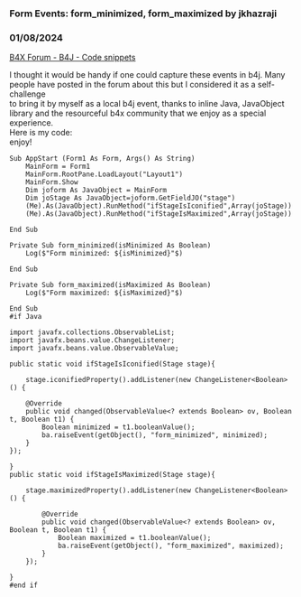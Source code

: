 ### Form Events: form_minimized, form_maximized by jkhazraji
### 01/08/2024
[B4X Forum - B4J - Code snippets](https://www.b4x.com/android/forum/threads/157724/)

I thought it would be handy if one could capture these events in b4j. Many people have posted in the forum about this but I considered it as a self-challenge  
to bring it by myself as a local b4j event, thanks to inline Java, JavaObject library and the resourceful b4x community that we enjoy as a special experience.  
Here is my code:  
enjoy!  

```B4X
Sub AppStart (Form1 As Form, Args() As String)  
    MainForm = Form1  
    MainForm.RootPane.LoadLayout("Layout1")  
    MainForm.Show  
    Dim joform As JavaObject = MainForm  
    Dim joStage As JavaObject=joform.GetFieldJO("stage")  
    (Me).As(JavaObject).RunMethod("ifStageIsIconified",Array(joStage))  
    (Me).As(JavaObject).RunMethod("ifStageIsMaximized",Array(joStage))  
     
End Sub  
  
Private Sub form_minimized(isMinimized As Boolean)  
    Log($"Form minimized: ${isMinimized}"$)  
     
End Sub  
  
Private Sub form_maximized(isMaximized As Boolean)  
    Log($"Form maximized: ${isMaximized}"$)  
     
End Sub  
#if Java  
  
import javafx.collections.ObservableList;  
import javafx.beans.value.ChangeListener;  
import javafx.beans.value.ObservableValue;  
  
public static void ifStageIsIconified(Stage stage){  
  
    stage.iconifiedProperty().addListener(new ChangeListener<Boolean>() {  
  
    @Override  
    public void changed(ObservableValue<? extends Boolean> ov, Boolean t, Boolean t1) {  
        Boolean minimized = t1.booleanValue();  
        ba.raiseEvent(getObject(), "form_minimized", minimized);  
    }  
});  
  
}  
public static void ifStageIsMaximized(Stage stage){  
  
    stage.maximizedProperty().addListener(new ChangeListener<Boolean>() {  
  
        @Override  
        public void changed(ObservableValue<? extends Boolean> ov, Boolean t, Boolean t1) {  
            Boolean maximized = t1.booleanValue();  
            ba.raiseEvent(getObject(), "form_maximized", maximized);  
        }  
    });  
  
}  
#end if
```
